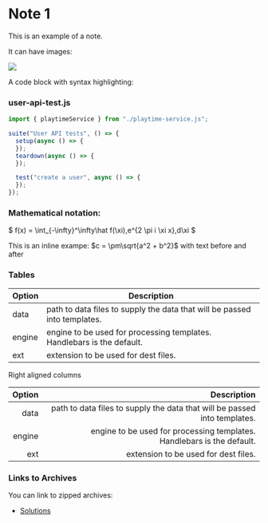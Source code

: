 # Note 1

This is an example of a note. 

It can have images:

![](img/01.png)

A code block with syntax highlighting:

### user-api-test.js

~~~javascript
import { playtimeService } from "./playtime-service.js";

suite("User API tests", () => {
  setup(async () => {
  });
  teardown(async () => {
  });

  test("create a user", async () => {
  });
});
~~~

### Mathematical notation:

$
f(x) = \int_{-\infty}^\infty\hat f(\xi)\,e^{2 \pi i \xi x}\,d\xi
$

This is an inline exampe: $c = \pm\sqrt{a^2 + b^2}$ with text before and after


### Tables

| Option | Description |
| ------ | ----------- |
| data   | path to data files to supply the data that will be passed into templates. |
| engine | engine to be used for processing templates. Handlebars is the default. |
| ext    | extension to be used for dest files. |

Right aligned columns

| Option | Description |
| ------:| -----------:|
| data   | path to data files to supply the data that will be passed into templates. |
| engine | engine to be used for processing templates. Handlebars is the default. |
| ext    | extension to be used for dest files. |


### Links to Archives

You can link to zipped archives:

- [Solutions](archives/archive.zip)